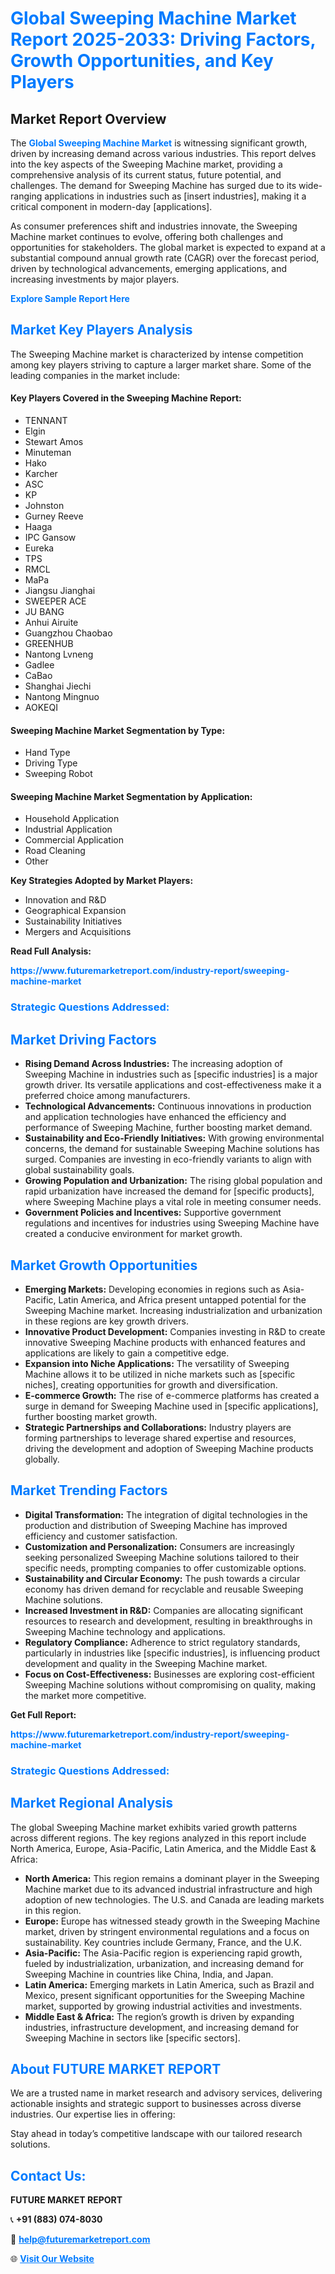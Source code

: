 <h1 style="color: #007BFF;">Global Sweeping Machine Market Report 2025-2033: Driving Factors, Growth Opportunities, and Key Players</h1>

<section id="overview">
<h2>Market Report Overview</h2>
<p>The <a href="https://www.futuremarketreport.com/industry-report/sweeping-machine-market" style="color: #007BFF; text-decoration: none;"><strong>Global Sweeping Machine Market</strong></a> is witnessing significant growth, driven by increasing demand across various industries. This report delves into the key aspects of the Sweeping Machine market, providing a comprehensive analysis of its current status, future potential, and challenges. The demand for Sweeping Machine has surged due to its wide-ranging applications in industries such as [insert industries], making it a critical component in modern-day [applications].</p>
<p>As consumer preferences shift and industries innovate, the Sweeping Machine market continues to evolve, offering both challenges and opportunities for stakeholders. The global market is expected to expand at a substantial compound annual growth rate (CAGR) over the forecast period, driven by technological advancements, emerging applications, and increasing investments by major players.</p>
</section>

<section id="overview">
<p><a href="https://www.futuremarketreport.com/request-sample/reportId=86653" style="color: #007BFF; text-decoration: none;"><strong>Explore Sample Report Here</strong></a></p>
</section>

<section id="key-players">
<h2 style="color: #007BFF;">Market Key Players Analysis</h2>
<p>The Sweeping Machine market is characterized by intense competition among key players striving to capture a larger market share. Some of the leading companies in the market include:</p>
<h4>Key Players Covered in the Sweeping Machine Report:</h4>
<ul><li>TENNANT</li><li>Elgin</li><li>Stewart Amos</li><li>Minuteman</li><li>Hako</li><li>Karcher</li><li>ASC</li><li>KP</li><li>Johnston</li><li>Gurney Reeve</li><li>Haaga</li><li>IPC Gansow</li><li>Eureka</li><li>TPS</li><li>RMCL</li><li>MaPa</li><li>Jiangsu Jianghai</li><li>SWEEPER ACE</li><li>JU BANG</li><li>Anhui Airuite</li><li>Guangzhou Chaobao</li><li>GREENHUB</li><li>Nantong Lvneng</li><li>Gadlee</li><li>CaBao</li><li>Shanghai Jiechi</li><li>Nantong Mingnuo</li><li>AOKEQI</li></ul>
<h4>Sweeping Machine Market Segmentation by Type:</h4>
<ul><li>Hand Type</li><li>Driving Type</li><li>Sweeping Robot</li></ul>

<h4>Sweeping Machine Market Segmentation by Application:</h4>
<ul><li>Household Application</li><li>Industrial Application</li><li>Commercial Application</li><li>Road Cleaning</li><li>Other</li></ul>
<p><strong>Key Strategies Adopted by Market Players:</strong></p>
<ul>
<li>Innovation and R&D</li>
<li>Geographical Expansion</li>
<li>Sustainability Initiatives</li>
<li>Mergers and Acquisitions</li>
</ul>
</section>

<section>
<p><strong>Read Full Analysis: </strong></p><a href="https://www.futuremarketreport.com/industry-report/sweeping-machine-market" style="color: #007BFF; text-decoration: none;"><strong>https://www.futuremarketreport.com/industry-report/sweeping-machine-market</strong></a>
<h3 style="color: #007BFF;">Strategic Questions Addressed:</h3>
</section>

<section id="driving-factors">
<h2 style="color: #007BFF;">Market Driving Factors</h2>
<ul>
<li><strong>Rising Demand Across Industries:</strong> The increasing adoption of Sweeping Machine in industries such as [specific industries] is a major growth driver. Its versatile applications and cost-effectiveness make it a preferred choice among manufacturers.</li>
<li><strong>Technological Advancements:</strong> Continuous innovations in production and application technologies have enhanced the efficiency and performance of Sweeping Machine, further boosting market demand.</li>
<li><strong>Sustainability and Eco-Friendly Initiatives:</strong> With growing environmental concerns, the demand for sustainable Sweeping Machine solutions has surged. Companies are investing in eco-friendly variants to align with global sustainability goals.</li>
<li><strong>Growing Population and Urbanization:</strong> The rising global population and rapid urbanization have increased the demand for [specific products], where Sweeping Machine plays a vital role in meeting consumer needs.</li>
<li><strong>Government Policies and Incentives:</strong> Supportive government regulations and incentives for industries using Sweeping Machine have created a conducive environment for market growth.</li>
</ul>
</section>

<section id="growth-opportunities">
<h2 style="color: #007BFF;">Market Growth Opportunities</h2>
<ul>
<li><strong>Emerging Markets:</strong> Developing economies in regions such as Asia-Pacific, Latin America, and Africa present untapped potential for the Sweeping Machine market. Increasing industrialization and urbanization in these regions are key growth drivers.</li>
<li><strong>Innovative Product Development:</strong> Companies investing in R&D to create innovative Sweeping Machine products with enhanced features and applications are likely to gain a competitive edge.</li>
<li><strong>Expansion into Niche Applications:</strong> The versatility of Sweeping Machine allows it to be utilized in niche markets such as [specific niches], creating opportunities for growth and diversification.</li>
<li><strong>E-commerce Growth:</strong> The rise of e-commerce platforms has created a surge in demand for Sweeping Machine used in [specific applications], further boosting market growth.</li>
<li><strong>Strategic Partnerships and Collaborations:</strong> Industry players are forming partnerships to leverage shared expertise and resources, driving the development and adoption of Sweeping Machine products globally.</li>
</ul>
</section>

<section id="trending-factors">
<h2 style="color: #007BFF;">Market Trending Factors</h2>
<ul>
<li><strong>Digital Transformation:</strong> The integration of digital technologies in the production and distribution of Sweeping Machine has improved efficiency and customer satisfaction.</li>
<li><strong>Customization and Personalization:</strong> Consumers are increasingly seeking personalized Sweeping Machine solutions tailored to their specific needs, prompting companies to offer customizable options.</li>
<li><strong>Sustainability and Circular Economy:</strong> The push towards a circular economy has driven demand for recyclable and reusable Sweeping Machine solutions.</li>
<li><strong>Increased Investment in R&D:</strong> Companies are allocating significant resources to research and development, resulting in breakthroughs in Sweeping Machine technology and applications.</li>
<li><strong>Regulatory Compliance:</strong> Adherence to strict regulatory standards, particularly in industries like [specific industries], is influencing product development and quality in the Sweeping Machine market.</li>
<li><strong>Focus on Cost-Effectiveness:</strong> Businesses are exploring cost-efficient Sweeping Machine solutions without compromising on quality, making the market more competitive.</li>
</ul>
</section>

<section>
<p><strong>Get Full Report: </strong></p><a href="https://www.futuremarketreport.com/industry-report/sweeping-machine-market" style="color: #007BFF; text-decoration: none;"><strong>https://www.futuremarketreport.com/industry-report/sweeping-machine-market</strong></a>
<h3 style="color: #007BFF;">Strategic Questions Addressed:</h3>
</section>


<section id="regional-analysis">
<h2 style="color: #007BFF;">Market Regional Analysis</h2>
<p>The global Sweeping Machine market exhibits varied growth patterns across different regions. The key regions analyzed in this report include North America, Europe, Asia-Pacific, Latin America, and the Middle East & Africa:</p>
<ul>
<li><strong>North America:</strong> This region remains a dominant player in the Sweeping Machine market due to its advanced industrial infrastructure and high adoption of new technologies. The U.S. and Canada are leading markets in this region.</li>
<li><strong>Europe:</strong> Europe has witnessed steady growth in the Sweeping Machine market, driven by stringent environmental regulations and a focus on sustainability. Key countries include Germany, France, and the U.K.</li>
<li><strong>Asia-Pacific:</strong> The Asia-Pacific region is experiencing rapid growth, fueled by industrialization, urbanization, and increasing demand for Sweeping Machine in countries like China, India, and Japan.</li>
<li><strong>Latin America:</strong> Emerging markets in Latin America, such as Brazil and Mexico, present significant opportunities for the Sweeping Machine market, supported by growing industrial activities and investments.</li>
<li><strong>Middle East & Africa:</strong> The region’s growth is driven by expanding industries, infrastructure development, and increasing demand for Sweeping Machine in sectors like [specific sectors].</li>
</ul>
</section>

<footer>
<h2 style="color: #007BFF;">About FUTURE MARKET REPORT</h2>
<p>We are a trusted name in market research and advisory services, delivering actionable insights and strategic support to businesses across diverse industries. Our expertise lies in offering:</p>

<p>Stay ahead in today’s competitive landscape with our tailored research solutions.</p>

<h2 style="color: #007BFF;">Contact Us:</h2>
<p><strong>FUTURE MARKET REPORT</strong></p>
<p>📞 <strong>+91 (883) 074-8030</strong></p>
<p>📧 <strong><a href="mailto:help@futuremarketreport.com" style="color: #007BFF;">help@futuremarketreport.com</a></strong></p>
<p>🌐 <strong><a href="https://www.futuremarketreport.com/" style="color: #007BFF;">Visit Our Website</a></strong></p>
</footer>